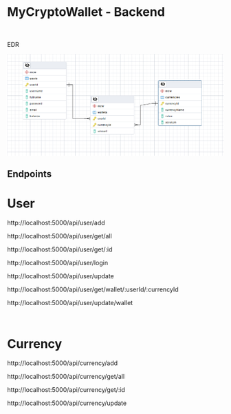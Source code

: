 # MyCryptoWallet - Backend

<br>
<p>EDR</p>
<img align="center" src="https://github.com/GabiOneZero/MyCryptoWallet-backend/blob/master/EDR.png">


## Endpoints

<h1>User</h1>
<p>http://localhost:5000/api/user/add</p> 
<p>http://localhost:5000/api/user/get/all</p>
<p>http://localhost:5000/api/user/get/:id</p>
<p>http://localhost:5000/api/user/login</p>
<p>http://localhost:5000/api/user/update</p>
<p>http://localhost:5000/api/user/get/wallet/:userId/:currencyId</p>
<p>http://localhost:5000/api/user/update/wallet</p>
<br>

<h1>Currency</h1>
<p>http://localhost:5000/api/currency/add</p>
<p>http://localhost:5000/api/currency/get/all</p>
<p>http://localhost:5000/api/currency/get/:id</p>
<p>http://localhost:5000/api/currency/update</p>
